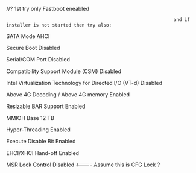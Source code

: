 //? 1st try only Fastboot eneabled

                                                                  and if installer is not started then try also:


SATA Mode	AHCI

Secure Boot	Disabled	

Serial/COM Port	Disabled

Compatibility Support Module (CSM)	Disabled

Intel Virtualization Technology for Directed I/O (VT-d)	Disabled

Above 4G Decoding / Above 4G memory	Enabled

Resizable BAR Support	Enabled

MMIOH Base	12 TB

Hyper-Threading	Enabled	

Execute Disable Bit	Enabled

EHCI/XHCI Hand-off	Enabled

MSR Lock Control	Disabled <---- Assume this is CFG Lock ?
